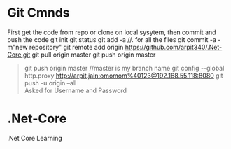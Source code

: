 # Git Cmnds

First get the code from repo or clone on local sysytem, then commit and push the code
git init
git status
git add -a     							//. for all the files
git commit -a -m"new repository"
git remote add origin https://github.com/arpit340/.Net-Core.git
git pull origin master
git push origin master

>git push origin master	        //master is my branch name
git config --global http.proxy http://arpit.jain:omomom%40123@192.168.55.118:8080
git push -u origin –all					
Asked for Username and Password


# .Net-Core
.Net Core Learning

